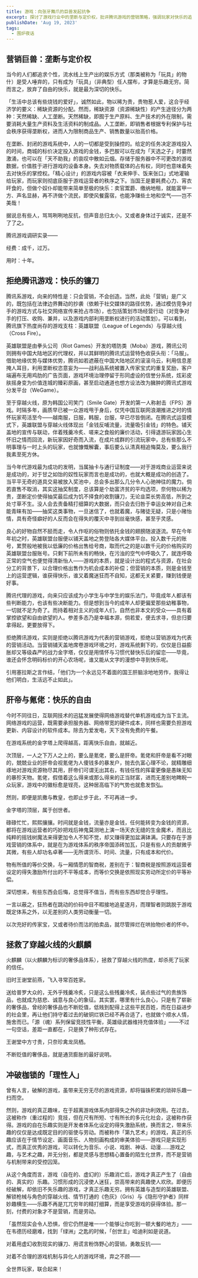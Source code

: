 ```yaml
---
title: 游戏：向张牙舞爪的巨兽发起抗争
excerpt: 探讨了游戏行业中的垄断与定价权，批评腾讯游戏的营销策略，强调玩家对快乐的追求与自由的渴望，呼吁抵制以营销为主的游戏，倡导真正的游戏乐趣应源于非功利的体验与艺术价值。
publishDate: 'Aug 19, 2023'
tags:
  - 围炉夜话
---
```


## 营销巨兽：垄断与定价权

当今的人们都追求个性，流水线上生产出的娱乐方式（那类被称为「玩具」的物什）是受人唾弃的，只有成为「玩具」（非典型）任人摆布，才算是乐趣无穷。简而言之，放弃了自由的快乐，就是最为深切的快乐。

「生活中总该有些烧钱的爱好」，诚然如此，物以稀为贵，贵物惹人爱，这合乎经济学的要义：稀缺资源的分配。然而，稀缺资源（资源稀缺性）的产生途径分为两种：天然稀缺、人工垄断。天然稀缺，即囿于生产原料、生产技术的外在限制，需要消耗大量生产资料及生活资料的制成品。人工垄断，即销售者根据专利保护与社会秩序获得垄断权，进而人为限制商品生产、销售数量以抬高价格。

在垄断、封闭的游戏系统中，人的一切都是受到操控的。给定的任务决定游戏投入的时间，商城的标价决定投入游戏的金钱，多巴胺可以在成为「天选之子」时霎然激涌，也可以在「天不助我」的哀叹中散如云烟。存储于服务器中不可更改的游戏数据，价值胜于进行游戏的设备本身。失去对物质载体的占有权，同时也意味着失去对快乐的掌控权。「精心设计」的游戏内容被「衣来伸手、饭来张口」式地灌输给玩家，而玩家则彻底臣服于游戏运营者的秩序之下。当国王是要耗费心力、宵衣旰食的，但做个奴仆却能带来简单至极的快乐：卖官鬻爵、缴纳地租，就能富甲一方、声名显赫，再不济做个流民，即使风餐露宿，也能净赚些土地和空气——岂不美哉！

据说总有些人，骂骂咧咧地反抗，但声音总归太小，又或者身体过于诚实，还是不了了之。

腾讯游戏调研实录——

经费：成千，过万。

用时：十年。

## 拒绝腾讯游戏：快乐的镰刀

腾讯系游戏，向来的特性是：只会营销，不会创造。当然，此处「营销」是广义的，既包括在法律边界舞动的抄袭（依赖于社交媒体的路径优势，通过模仿竞争对手的游戏方式与社交网络宣传来抢占市场），也包括策划市场经营行动（对竞争对手的打压、收购、兼并，以及游戏内部利用垄断权进行的活动策划）。可以看到，腾讯旗下热度尚存的游戏支柱：英雄联盟（League of Legends）与穿越火线（Cross Fire）。

英雄联盟是由拳头公司（Riot Games）开发的塔防类（Moba）游戏，腾讯公司则拥有中国大陆地区的代理权，并以其鲜明的腾讯式运营特色收获头衔：「马服」。借助地缘优势与媒体优势，腾讯如若遮蔽在中国大陆地区的滚滚乌云，利用信息差掩人耳目，利用垄断权恣意妄为——战利品系统被置入传家宝式的重复奖励，客户端遍布无用鸡肋的广告页面，游戏环境治理停留于形同虚设的信誉分系统，炫彩皮肤摇身变为价值连城的臻彩原画，甚至启动通道也想方设法改为臃肿的腾讯式游戏分发平台（WeGame）。

至于穿越火线，原为韩国公司笑门（Smile Gate）开发的第一人称射击（FPS）游戏。时隔多年，画质早已被一众游戏甩于身后，仅凭中国互联网浪潮推进之时的情怀玩家苟活至今——越南服，日服，韩服，台服，早已尽皆倒闭。在腾讯式运营模式下，英雄联盟与穿越火线体现出「金钱反哺流量，流量吸引金钱」的特色。铺天盖地的宣传与联动，伴着残羹冷炙、嗟来之食般的廉价活动，引得退游玩家因心生怀旧之情而回流，新玩家因好奇而入流，在成片成群的引流玩家中，总有些那么不明事理与一时上头的玩家，也就慷慨解囊，事后要么认清真相追悔莫及，要么我行我素至死方休。

当今年代游戏最为成功的发明，当属抽卡与通行证制度——对于游戏商业运营来说是成功的，对于甘之如饴的奴性玩家而言也是成功的，也就大概是成功的创造了。当平平无奇的道具交易被放入奖池中，总会多出那么几分令人心驰神往的魔力。倘若直售不取消，其实这抽奖制度，总该算是个劫富济贫的平均选项，奈何物以稀为贵，垄断定价使得抽奖最后成为饥不择食的收割镰刀，无论韭菜长势高低，所到之处寸草不生。没人会去责备精打细算的大数据，而只会去归咎于幸运女神对自己未能青睐有加——抽奖这类事物，一旦迷信了，也就着魔，与赌徒无疑，只是小赌怡情，具有奇怪癖好的人反而会在得失的覆灭中寻到丝毫快感，甚至乎灵感。

良心的好物自然不胫而走，令人作呕的俗物则依托金钱的翅膀随波逐流。早在今年年初之时，英雄联盟台服便以铺天盖地之势登陆各大媒体平台。投入数千元的账号，累赘般地被我以低廉的价格出售给号商，取而代之的是以数千元的价格购买的英雄联盟台服账号。只剩下前所未有的畅快，在污浊的空气中呼吸久了，就连呼吸正常的空气也便觉得清新怡人——游戏的本质，就是设计出的程式与资源，在社会分工的背景下，以合理价格出售作为机会成本的补偿；但营销的本质，则是金钱至上的运营逻辑，谁获得快乐，谁又着魔迷狂而不自知，这都无关紧要，赚到钱便是好事。

腾讯代理的游戏，向来只应该成为小学生与中学生的娱乐法门，毕竟成年人都该有些判断能力，也该有些决断能力。但是想到当今的成年人却更偏爱那些幼稚事物，一切就不足为奇了。而持着相对主义的成年人们，自然也非本文的受众——具有着掌控欲望和自由欲望的人。参差多态乃是幸福本源，倘若爱，便去求寻，但总归要拿得起，更要放得下。

拒绝腾讯游戏，实则是拒绝以腾讯游戏为代表的营销游戏，拒绝以营销游戏为代表的营销活动。当营销铺天盖地席卷游戏环境之时，游戏系统剩下的，仅仅是日益膨胀却又等级森严的战力金字塔，仅仅是用情怀与习惯代替快乐后的留恋——毕竟，谁还会怀念明码标价的开心农场呢，谁又能从文字的漫想中寻到快乐呢。

引用塞拉斯之言作结，「他们为一个永远见不着面的国王肝脑涂地地劳作，我得让他们明白，生活远不止如此」。

## 肝帝与氪佬：快乐的自由

今时不同往日，互联网技术的迅猛发展使得网络游戏替代单机游戏成为当下主流。网络游戏的运营，既需要承担服务器、网络带宽的硬件成本，同样也需要负担游戏更新、内容设计的软件成本。除去为爱发电，天下没有免费的午餐。

在游戏系统的金字塔上爬得越高，距离快乐自由，就越近。

次顶层，一人之下万人之上的，要么是氪佬，要么是肝帝。氪佬和肝帝是看不对眼的，兢兢业业的肝帝会视氪佬为人傻钱多的暴发户，抛去仇富心理不论，就精雕细琢地对游戏资源物尽其用，肝帝们可谓无出其右，有钱任性的挥霍更像是愚昧无知的暴殄天物。氪佬，假借着这么得来或那么得来的正当财富，进而无差别地睥睨一众玩家，游戏中的徽标愈是锃亮，这种居高临下的气势也就愈发恢弘。

然则，即便是凯撒与教皇，也即止步于此，不可再进一步。

金字塔的顶层，属于创世者。

碌碌忙忙，熙熙攘攘。时间就是金钱，流量亦是金钱，任何能转变为金钱的资源，都将在游戏运营者的巧妙把戏后神鬼莫测地上演一场天衣无缝的生金魔术，而且比纯粹的摇钱树魔法来得更加令人不知不觉，却又赚得更加盆满钵满。只要存在于游戏营销的体系中，就是在为游戏体系的秩序帝国添砖加瓦，只是有些人的贡献微乎其微，有些人却功名卓著——无所谓货币、时间、流量，只有成本和代价。

物有所值的等价交换，与一厢情愿的智商税，差别在于：智商税是按照游戏运营者设定的得失激励所付出的不平等成本，而等价交换是依照现实劳动所定价的平等补偿。

深切想来，有些东西会后悔，总觉得不值当，而有些东西却觉合乎理性。

一言以蔽之，狂热者在跳动的价码中目不暇接地追星逐月，而理智者则跳脱于游戏既定体系之外，以无差别的人类劳动衡量一切。

以次充好的传家宝，又或者待价而沽的拍卖品，就尽管摔烂在哄抬物价者的怀中。

## 拯救了穿越火线的火麒麟

火麒麟（以火麒麟为标识的奢侈品体系），拯救了穿越火线的热度，却杀死了玩家的信任。

旧时王谢堂前燕，飞入寻常百姓家。

送给普罗大众的，无外乎残羹冷炙，只是这么些残羹冷炙，装点些过气的贵族饰品，也就成为慈悲、诚意与良心的象征。其实罢，哪里有什么良心，只是有了崭新的奢侈品，曾经的奢侈品也不断贬值，低贱到配得上这些平民百姓，而在日益进步的社会里，再让他们持守着过去的破铜烂铁已经不再合适了，也就做个顺水人情，施舍而已。「源（魂）系列保留竞技性平衡，英雄级武器维持充值体验」——不过一句空话，差距一直都在，只是换了种形式存在。

王谢堂中方寸贵，只奈珍禽龙凤栖。

不断贬值的奢侈品，就是通货膨胀的最好说明。

## 冲破枷锁的「理性人」

曾有人言，破解的游戏，虽带来无穷无尽的游戏资源，却将锱铢积累的琐碎乐趣一扫而空。

然则，游戏的真正趣味，在于超离游戏体系内部得失之外的非功利效用。在过去，这被称作（重过程的）竞技，但在尺有所短、寸有所长的多元化社会，这被称作获得。游戏的自在乐趣实则是开发者体系化设定的得失激励系统，换而言之，带来乐趣的仅仅是达成既定目的的驱使与劳动。而被称作「第九艺术」的游戏，真正的乐趣应该在于情节设定、画面音乐、人物刻画构成的审美体验——游戏只是实现形式，而真正优秀的游戏，可以转化为音乐、小说、戏剧、神话、动漫……游戏之趣，与艺术之趣，并无分别，都是灵感与思想精心置备的陌生化世界，而不是营销与机制带来的受控囚笼。

从这个角度而言，游戏（自在的、虚幻的）乐趣消亡后，游戏才真正产生了（自由的、真实的）乐趣。习惯形成的沉浸使人迷狂，崇高带来的真趣使人欢欣。即便历经破解，却依旧不失乐趣的游戏，才真正乐趣无穷。拥有英雄与造型的英雄联盟、解锁枪械与角色的穿越火线、情节打通的《色灰》（Gris）与《隐形守护者》同样妙趣横生——乐趣不再是兀兀穷年的精打细算，而是享受游戏的获得体验。那一刻，付费的对象才不是营销，而是劳动。

「虽然现实会令人恐惧，但它仍然是唯一一个能够让你吃到一顿大餐的地方」——在韦德历经磨难，找到「绿洲」之匙的时候，「创世主」哈迪利如是说道。

对着用虚幻收割现实的镰刀、用谎言粉饰野心的营销，勇敢反抗——

对着不合理的游戏机制与异化人的游戏环境，弃之不顾——

全世界玩家，联合起来！
